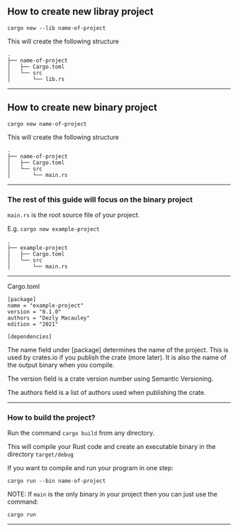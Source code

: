## How to create new libray project

```
cargo new --lib name-of-project
```

This will create the following structure
```
.
├── name-of-project
│   ├── Cargo.toml
│   └── src
│       └── lib.rs
```
_______________________________________________________________________________
## How to create new binary project

```
cargo new name-of-project
```

This will create the following structure
```
.
├── name-of-project
│   ├── Cargo.toml
│   └── src
│       └── main.rs
```

_______________________________________________________________________________

### The rest of this guide will focus on the binary project

`main.rs` is the root source file of your project.


E.g. `cargo new example-project`

```
.
├── example-project
│   ├── Cargo.toml
│   └── src
│       └── main.rs
```

_______________________________________________________________________________

Cargo.toml
```
[package]
name = "example-project"
version = "0.1.0"
authors = "Dezly Macauley"
edition = "2021"

[dependencies]
```
The name field under [package] determines the name of the project. 
This is used by crates.io 
if you publish the crate (more later). 
It is also the name of the output binary when you compile.

The version field is a crate version number using Semantic Versioning.

The authors field is a list of authors used when publishing the crate.

_______________________________________________________________________________
### How to build the project?

Run the command `cargo build` from any directory.

This will compile your Rust code and create an executable binary in the
directory `target/debug`

If you want to compile and run your program in one step:
```
cargo run --bin name-of-project
```

NOTE: If `main` is the only binary in your project then you can just
use the command:
```
cargo run
```

_______________________________________________________________________________
